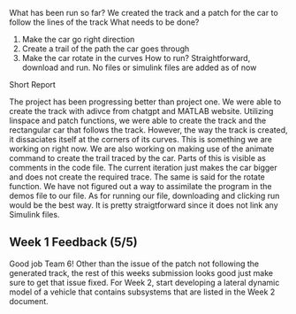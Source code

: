 What has been run so far?
We created the track and a patch for the car to follow the lines of the track
What needs to be done?
1. Make the car go right direction
2. Create a trail of the path the car goes through
3. Make the car rotate in the curves
How to run?
Straightforward, download and run. No files or simulink files are added as of now

Short Report

The project has been progressing better than project one. We were able to create the track with
adivce from chatgpt and MATLAB website. Utilizing linspace and patch functions, we were able to 
create the track and the rectangular car that follows the track. However, the way the track is created,
it dissaciates itself at the corners of its curves. This is something we are working on right now. We
are also working on making use of the animate command to create the trail traced by the car. Parts of
this is visible as comments in the code file. The current iteration just makes the car bigger and 
does not create the required trace. The same is said for the rotate function. We have not figured 
out a way to assimilate the program in the demos file to our file. As for running our file, 
downloading and clicking run would be the best way. It is pretty straigtforward since it does not 
link any Simulink files. 

## Week 1 Feedback (5/5)
Good job Team 6! Other than the issue of the patch not following the generated track, the rest of this weeks submission looks good just make sure to get that issue fixed.  For Week 2, start developing a lateral dynamic model of a vehicle that contains subsystems that are listed in the Week 2 document.
